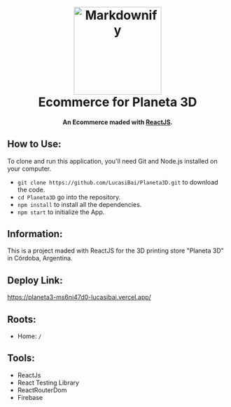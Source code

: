 <h1 align="center">
  <br>
  <a href="https://www.instagram.com/planeta3d__/">
  <img src="https://scontent.fcor11-1.fna.fbcdn.net/v/t39.30808-6/329022248_2087415871453407_1872073311350912393_n.jpg?_nc_cat=109&ccb=1-7&_nc_sid=09cbfe&_nc_ohc=Kywa_e2uqa4AX8WbHfW&_nc_ht=scontent.fcor11-1.fna&oh=00_AfB_qo2zSvb_a8Rj6AswyBfJUNM0pQWiiapBPdnXbPxrSQ&oe=6405BDEB" alt="Markdownify" width="200"></a>
  <br>
  Ecommerce for Planeta 3D
  <br>
</h1>

<h4 align="center">An Ecommerce maded with <a href="https://reactjs.org/">ReactJS</a>.</h4>

## How to Use:

To clone and run this application, you'll need Git and Node.js installed on your computer.

- `git clone https://github.com/LucasiBai/Planeta3D.git` to download the code.
- `cd Planeta3D` go into the repository.
- `npm install` to install all the dependencies.
- `npm start` to initialize the App.

## Information:

This is a project maded with ReactJS for the 3D printing store "Planeta 3D" in Córdoba, Argentina.

## Deploy Link:

https://planeta3-ms6ni47d0-lucasibai.vercel.app/

## Roots:

- Home: `/`

## Tools:

- ReactJs
- React Testing Library
- ReactRouterDom
- Firebase

<!-- ## Example: -->
